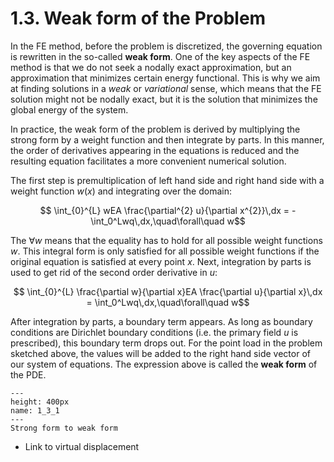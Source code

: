 # 1.3. Weak form of the Problem

In the FE method, before the problem is discretized, the governing equation is rewritten in the so-called **weak form**. One of the key aspects of the FE method is that we do not seek a nodally exact approximation, but an approximation that minimizes certain energy functional. This is why we aim at finding solutions in a *weak* or *variational* sense, which means that the FE solution might not be nodally exact, but it is the solution that minimizes the global energy of the system.

In practice, the weak form of the problem is derived by multiplying the strong form by a weight function and then integrate by parts. In this manner, the order of derivatives appearing in the equations is reduced and the resulting equation facilitates a more convenient numerical solution.


The first step is premultiplication of left hand side and right hand side with a weight function $w(x)$ and integrating over the domain:

$$ \int_{0}^{L} wEA \frac{\partial^{2} u}{\partial x^{2}}\,dx = -\int_0^Lwq\,dx,\quad\forall\quad w$$

The $\forall w$ means that the equality has to hold for all possible weight functions $w$. This integral form is only satisfied for all possible weight functions if the original equation is satisfied at every point $x$. Next, integration by parts is used to get rid of the second order derivative in $u$:

$$ \int_{0}^{L} \frac{\partial w}{\partial x}EA \frac{\partial u}{\partial x}\,dx = \int_0^Lwq\,dx,\quad\forall\quad w$$

After integration by parts, a boundary term appears. As long as boundary conditions are Dirichlet boundary conditions (i.e. the primary field $u$ is prescribed), this boundary term drops out. For the point load in the problem sketched above, the values will be added to the right hand side vector of our system of equations. The expression above is called the **weak form** of the PDE.

```{figure} .././images/Chapter1/1_3_1.png
---
height: 400px
name: 1_3_1
---
Strong form to weak form 
```


- Link to virtual displacement
